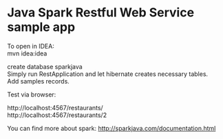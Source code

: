 # Java Spark Restful Web Service sample app

To open in IDEA:<br />
mvn idea:idea<br />


create database sparkjava<br />
Simply run RestApplication and let hibernate creates necessary tables.<br />
Add samples records.<br />

Test via browser:<br />

http://localhost:4567/restaurants/<br />
http://localhost:4567/restaurants/2<br />

You can find more about spark: http://sparkjava.com/documentation.html

